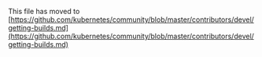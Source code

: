 This file has moved to [https://github.com/kubernetes/community/blob/master/contributors/devel/getting-builds.md](https://github.com/kubernetes/community/blob/master/contributors/devel/getting-builds.md)

